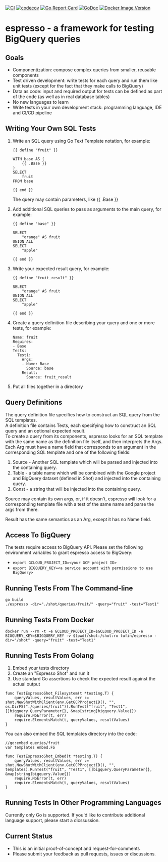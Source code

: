 [![CI](https://github.com/Tufin/espresso/workflows/go/badge.svg)](https://github.com/Tufin/espresso/actions)
[![codecov](https://codecov.io/gh/tufin/espresso/branch/main/graph/badge.svg?token=4neEgts50n)](https://codecov.io/gh/tufin/espresso)
[![Go Report Card](https://goreportcard.com/badge/github.com/tufin/espresso)](https://goreportcard.com/report/github.com/tufin/espresso)
[![GoDoc](https://godoc.org/github.com/tufin/espresso?status.svg)](https://godoc.org/github.com/tufin/espresso)
[![Docker Image Version](https://img.shields.io/docker/v/tufin/espresso?sort=semver)](https://hub.docker.com/r/tufin/espresso/tags)

# espresso - a framework for testing BigQuery queries

## Goals
- Componentization: compose complex queries from smaller, reusable components
- Test driven development: write tests for each query and run them like unit tests (except for the fact that they make calls to BigQuery)
- Data as code: input and required output for tests can be defined as part of the code (as well as in real database tables)
- No new languages to learn
- Write tests in your own development stack: programming language, IDE and CI/CD pipeline

## Writing Your Own SQL Tests
1. Write an SQL query using Go Text Template notation, for example:
   ```
   {{ define "fruit" }}
 
   WITH base AS (
       {{ .Base }}
   )
   SELECT
       fruit
   FROM base

   {{ end }}
   ```

   The query may contain parameters, like {{ .Base }}
2. Add additional SQL queries to pass as arguments to the main query, for example:  
   ```
   {{ define "base" }}

   SELECT
       "orange" AS fruit
   UNION ALL
   SELECT
       "apple"

   {{ end }}
   ```
   
3. Write your expected result query, for example:
   ```
   {{ define "fruit_result" }}

   SELECT
       "orange" AS fruit
   UNION ALL
   SELECT
       "apple"

   {{ end }}
   ```
4. Create a query definition file describing your query and one or more tests, for example:
   ```
   Name: fruit
   Requires:
   - Base
   Tests:
     Test1:
       Args:
       - Name: Base
         Source: base
       Result:
         Source: fruit_result
   ```
5. Put all files together in a directory

## Query Definitions
The query definition file specifies how to construct an SQL query from the SQL templates.  
A definition file contains Tests, each specifying how to construct an SQL query and an optional expected result.  
To create a query from its components, espresso looks for an SQL template with the same name as the definition file itself, and then interprets the Args.  
Each Arg must have a name field that corresponds to an argument in the corresponding SQL template and one of the following fields:
1. Source - Another SQL template which will be parsed and injected into the containing query.
2. Table - a table name which will be combined with the Google project and BigQuery dataset (defined in Shot) and injected into the containing query.
3. Const - a string that will be injected into the containing query.

Source may contain its own args, or, if it doesn't, espresso will look for a corresponding template file with a test of the same name and parse the args from there.

Result has the same semantics as an Arg, except it has no Name field.

## Access To BigQuery
The tests require access to BigQuery API. 
Please set the following environment variables to grant espresso access to BigQuery:
- `export GCLOUD_PROJECT_ID=<your GCP project ID>`
- `export BIGQUERY_KEY=<a service account with permissions to use BigQuery>`

## Running Tests From The Command-line
```
go build
./espresso -dir="./shot/queries/fruit/" -query="fruit" -test="Test1"
```

## Running Tests From Docker
```
docker run --rm -t -e GCLOUD_PROJECT_ID=$GCLOUD_PROJECT_ID -e BIGQUERY_KEY=$BIGQUERY_KEY -v $(pwd)/shot:/shot:ro tufin/espresso -dir="/shot" -query="fruit" -test="Test1"
```

## Running Tests From Golang
1. Embed your tests directory
2. Create an "Espresso Shot" and run it
3. Use standard Go assertions to check the expected result against the actual output
```
func TestEspressoShot_Filesystem(t *testing.T) {
	queryValues, resultValues, err := shot.NewShotWithClient(env.GetGCPProjectID(), "", os.DirFS("./queries/fruit")).RunTest("fruit", "Test1", []bigquery.QueryParameter{}, &map[string]bigquery.Value{})
	require.NoError(t, err)
	require.ElementsMatch(t, queryValues, resultValues)
}
```

You can also embed the SQL templates directory into the code:
```
//go:embed queries/fruit
var templates embed.FS

func TestEspressoShot_Embed(t *testing.T) {
	queryValues, resultValues, err := shot.NewShotWithClient(env.GetGCPProjectID(), "", templates).RunTest("fruit", "Test1", []bigquery.QueryParameter{}, &map[string]bigquery.Value{})
	require.NoError(t, err)
	require.ElementsMatch(t, queryValues, resultValues)
}
```

## Running Tests In Other Programming Languages
Currently only Go is supported.
If you'd like to contribute additional language support, please start a dicssussion.

## Current Status
- This is an initial proof-of-concept and request-for-comments
- Please submit your feedback as pull requests, issues or discussions.
